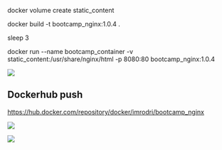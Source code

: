 docker volume create static_content

docker build -t bootcamp_nginx:1.0.4 .

sleep 3

docker run --name bootcamp_container -v static_content:/usr/share/nginx/html -p 8080:80 bootcamp_nginx:1.0.4



![](/images/reto3/01.png)


## Dockerhub push

https://hub.docker.com/repository/docker/imrodri/bootcamp_nginx


![](/images/reto3/02.png)

![](/images/reto3/03.png)